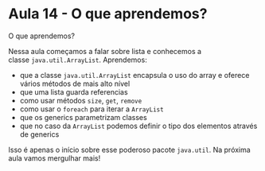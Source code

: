 # Aula 14 - O que aprendemos?

O que aprendemos?

Nessa aula começamos a falar sobre lista e conhecemos a classe `java.util.ArrayList`. Aprendemos:

- que a classe `java.util.ArrayList` encapsula o uso do array e oferece vários métodos de mais alto nível
- que uma lista guarda referencias
- como usar métodos `size`, `get`, `remove`
- como usar o `foreach` para iterar a `ArrayList`
- que os generics parametrizam classes
- que no caso da `ArrayList` podemos definir o tipo dos elementos através de generics

Isso é apenas o início sobre esse poderoso pacote `java.util`. Na próxima aula vamos mergulhar mais!